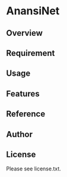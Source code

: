 # AnansiNet 

## Overview


## Requirement


## Usage


## Features


## Reference


## Author


## License

Please see license.txt.
